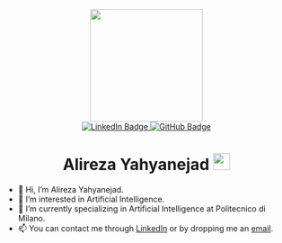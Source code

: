 <div id="header" align="center">
  <img src="https://media.giphy.com/media/jdPMeyv9rn0hZHh8n9/giphy.gif" width="200"/>
  
  <div id="badges">
    <a href="https://www.linkedin.com/in/alirezayahyanejad">
      <img src="https://img.shields.io/badge/LinkedIn-blue?style=for-the-badge&logo=linkedin&logoColor=white" alt="LinkedIn Badge"/>
    </a>
    <a href="https://github.com/yahyanejadalre">
      <img src="https://img.shields.io/badge/GitHub-black?style=for-the-badge&logo=github&logoColor=white" alt="GitHub Badge"/>
    </a>
  </div>
  <img src="https://komarev.com/ghpvc/?username=yahyanejadalre&style=flat-square&color=blue" alt=""/>
  
  <h1>
    Alireza Yahyanejad
    <img src="https://media.giphy.com/media/hvRJCLFzcasrR4ia7z/giphy.gif" width="30px"/>
  </h1>
</div>

- 👋 Hi, I’m Alireza Yahyanejad.
- 👀 I’m interested in Artificial Intelligence.
- 🌱 I’m currently specializing in Artificial Intelligence at Politecnico di Milano.
- 📫 You can contact me through <a href="https://www.linkedin.com/in/alirezayahyanejad/">LinkedIn</a> or by dropping me an <a href="mailto:yahyanejadalre@gmail.com">email</a>.
